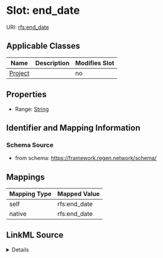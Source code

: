 

# Slot: end_date

URI: [rfs:end_date](https://framework.regen.network/schema/end_date)



<!-- no inheritance hierarchy -->





## Applicable Classes

| Name | Description | Modifies Slot |
| --- | --- | --- |
| [Project](Project.md) |  |  no  |







## Properties

* Range: [String](String.md)





## Identifier and Mapping Information







### Schema Source


* from schema: https://framework.regen.network/schema/




## Mappings

| Mapping Type | Mapped Value |
| ---  | ---  |
| self | rfs:end_date |
| native | rfs:end_date |




## LinkML Source

<details>
```yaml
name: end_date
from_schema: https://framework.regen.network/schema/
rank: 1000
alias: end_date
owner: Project
domain_of:
- Project
range: string

```
</details>